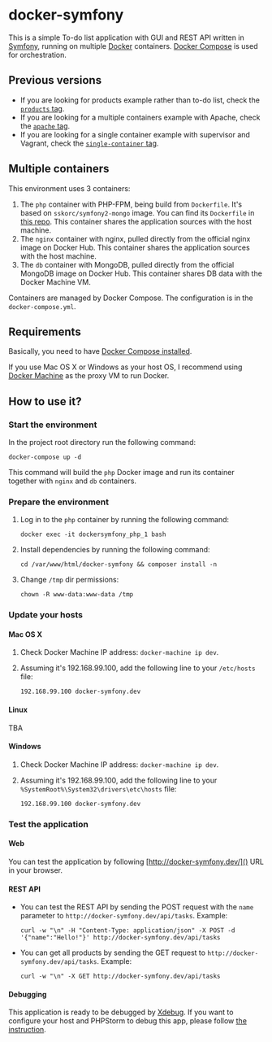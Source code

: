# docker-symfony

This is a simple To-do list application with GUI and REST API written in [Symfony](http://symfony.com/), running on
multiple [Docker](http://www.docker.com/) containers. [Docker Compose](http://docs.docker.com/compose/)
is used for orchestration.

## Previous versions
- If you are looking for products example rather than to-do list,
check the [`products` tag](https://github.com/sskorc/docker-symfony/tree/products).
- If you are looking for a multiple containers example with Apache,
check the [`apache` tag](https://github.com/sskorc/docker-symfony/tree/apache).
- If you are looking for a single container example with supervisor and Vagrant,
check the [`single-container` tag](https://github.com/sskorc/docker-symfony/tree/single-container).

## Multiple containers

This environment uses 3 containers:

1. The `php` container with PHP-FPM, being build from `Dockerfile`. It's based on `sskorc/symfony2-mongo` image. You can
find its `Dockerfile` in [this repo](https://github.com/sskorc/symfony2-mongo-dockerimage). This container shares
the application sources with the host machine.
2. The `nginx` container with nginx, pulled directly from the official nginx image on Docker Hub. This container shares
the application sources with the host machine.
3. The `db` container with MongoDB, pulled directly from the official MongoDB image on Docker Hub. This container shares
DB data with the Docker Machine VM.

Containers are managed by Docker Compose. The configuration is in the `docker-compose.yml`.

## Requirements

Basically, you need to have [Docker Compose installed](http://docs.docker.com/compose/#installation-and-set-up).

If you use Mac OS X or Windows as your host OS, I recommend using [Docker Machine](https://docs.docker.com/machine/)
as the proxy VM to run Docker.

## How to use it?

### Start the environment

In the project root directory run the following command:
```
docker-compose up -d
```

This command will build the `php` Docker image and run its container together with `nginx` and `db` containers.

### Prepare the environment

1. Log in to the `php` container by running the following command:
    ```
    docker exec -it dockersymfony_php_1 bash
    ```

2. Install dependencies by running the following command:
    ```
    cd /var/www/html/docker-symfony && composer install -n
    ```

3. Change `/tmp` dir permissions:
    ```
    chown -R www-data:www-data /tmp
    ```

### Update your hosts

#### Mac OS X

1. Check Docker Machine IP address: `docker-machine ip dev`.

2. Assuming it's 192.168.99.100, add the following line to your `/etc/hosts` file:
    ```
    192.168.99.100 docker-symfony.dev
    ```

#### Linux

TBA

#### Windows

1. Check Docker Machine IP address: `docker-machine ip dev`.

2. Assuming it's 192.168.99.100, add the following line to your `%SystemRoot%\System32\drivers\etc\hosts` file:
    ```
    192.168.99.100 docker-symfony.dev
    ```

### Test the application

#### Web

You can test the application by following [http://docker-symfony.dev/]() URL in your browser.

#### REST API

- You can test the REST API by sending the POST request with the `name` parameter to `http://docker-symfony.dev/api/tasks`.
Example:
    ```
    curl -w "\n" -H "Content-Type: application/json" -X POST -d '{"name":"Hello!"}' http://docker-symfony.dev/api/tasks
    ```

- You can get all products by sending the GET request to `http://docker-symfony.dev/api/tasks`. Example:
    ```
    curl -w "\n" -X GET http://docker-symfony.dev/api/tasks
    ```

#### Debugging

This application is ready to be debugged by [Xdebug](https://xdebug.org/). If you want to configure your host and
PHPStorm to debug this app, please follow [the instruction](docs/xdebug.md).

